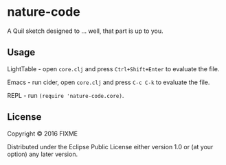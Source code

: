 # nature-code

A Quil sketch designed to ... well, that part is up to you.

## Usage

LightTable - open `core.clj` and press `Ctrl+Shift+Enter` to evaluate the file.

Emacs - run cider, open `core.clj` and press `C-c C-k` to evaluate the file.

REPL - run `(require 'nature-code.core)`.

## License

Copyright © 2016 FIXME

Distributed under the Eclipse Public License either version 1.0 or (at
your option) any later version.
